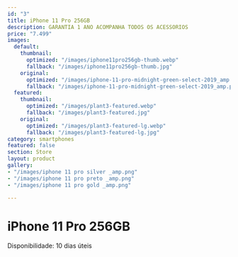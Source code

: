 ```yaml
---
id: "3"
title: iPhone 11 Pro 256GB
description: GARANTIA 1 ANO ACOMPANHA TODOS OS ACESSORIOS
price: "7.499"
images:
  default:
    thumbnail:
      optimized: "/images/iphone11pro256gb-thumb.webp"
      fallback: "/images/iphone11pro256gb-thumb.jpg"
    original:
      optimized: "/images/iphone-11-pro-midnight-green-select-2019_amp.webp"
      fallback: "/images/iphone-11-pro-midnight-green-select-2019_amp.png"
  featured:
    thumbnail:
      optimized: "/images/plant3-featured.webp"
      fallback: "/images/plant3-featured.jpg"
    original:
      optimized: "/images/plant3-featured-lg.webp"
      fallback: "/images/plant3-featured-lg.jpg"
category: smartphones
featured: false
section: Store
layout: product
gallery:
- "/images/iphone 11 pro silver _amp.png"
- "/images/iphone 11 pro preto _amp.png"
- "/images/iphone 11 pro gold _amp.png"

---
```

# iPhone 11 Pro 256GB

Disponibilidade: 10 dias úteis